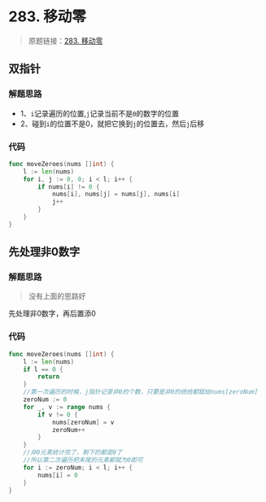 # 283. 移动零
> 原题链接：[283. 移动零](https://leetcode-cn.com/problems/move-zeroes)

## 双指针
### 解题思路
* 1、``i``记录遍历的位置,``j``记录当前不是``0``的数字的位置
* 2、碰到``i``的位置不是0，就把它换到``j``的位置去，然后``j``后移
### 代码
```go
func moveZeroes(nums []int) {
	l := len(nums)
	for i, j := 0, 0; i < l; i++ {
		if nums[i] != 0 {
			nums[i], nums[j] = nums[j], nums[i]
			j++
		}
	}
}
```
## 先处理非0数字
### 解题思路
> 没有上面的思路好

先处理非0数字，再后置添0
### 代码
```go
func moveZeroes(nums []int) {
	l := len(nums)
	if l == 0 {
		return
	}
	//第一次遍历的时候，j指针记录非0的个数，只要是非0的统统都赋给nums[zeroNum]
	zeroNum := 0
	for _, v := range nums {
		if v != 0 {
			nums[zeroNum] = v
			zeroNum++
		}
	}
	//非0元素统计完了，剩下的都是0了
	//所以第二次遍历把末尾的元素都赋为0即可
	for i := zeroNum; i < l; i++ {
		nums[i] = 0
	}
}
```
